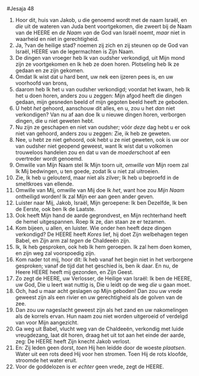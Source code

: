 #Jesaja 48
1. Hoor dit, huis van Jakob, u die genoemd wordt met de naam Israël, en *die* uit de wateren van Juda bent voortgekomen, die zweert bij de Naam van de HEERE en *de Naam van* de God van Israël noemt, *maar* niet in waarheid en niet in gerechtigheid. 
2. Ja, ?van de heilige stad? noemen zij zich en zij steunen op de God van Israël, HEERE van de legermachten is Zijn Naam. 
3. De dingen van vroeger heb Ik van oudsher verkondigd, uit Mijn mond zijn ze voortgekomen en Ik heb ze doen horen. Plotseling heb Ik ze gedaan en ze zijn gekomen. 
4. Omdat Ik wist dat u hard bent, uw nek een ijzeren pees is, en uw voorhoofd van brons, 
5. daarom heb Ik het u van oudsher verkondigd; voordat het kwam, heb Ik het u doen horen, anders zou u zeggen: Mijn afgod heeft die dingen gedaan, mijn gesneden beeld of mijn gegoten beeld heeft ze geboden. 
6. U hebt *het* gehoord, aanschouw dit alles, en u, zou u het *dan* niet verkondigen? Van nu af aan doe Ik u nieuwe dingen horen, verborgen dingen, die u niet geweten hebt. 
7. Nu zijn ze geschapen en niet van oudsher; vóór *deze* dag hebt u er ook niet van gehoord, anders zou u zeggen: Zie, ik heb ze geweten. 
8. Nee, u hebt ze niet gehoord, ook hebt u ze niet geweten, ook is uw oor van oudsher niet geopend geweest, want Ik wist dat u volkomen trouweloos handelen zou en dat u van de *moeder*schoot af een overtreder wordt genoemd. 
9. Omwille van Mijn Naam stel Ik Mijn toorn uit, *omwille van* Mijn roem zal Ik Mij bedwingen, u ten goede, zodat Ik u niet zal uitroeien. 
10. Zie, Ik heb u gelouterd, maar niet als zilver; Ik heb u beproefd in de smeltkroes van ellende. 
11. Omwille van Mij, omwille van Mij doe Ik *het*, want hoe zou *Mijn Naam* ontheiligd worden! Ik zal Mijn eer aan geen ander geven.
12. Luister naar Mij, Jakob, Israël, Mijn geroepene: Ik ben Dezelfde, Ik ben de Eerste, ook ben Ik de Laatste. 
13. Ook heeft Mijn hand de aarde gegrondvest, en Mijn rechterhand heeft de hemel uitgespannen. Roep Ik ze, dan staan ze er tezamen. 
14. Kom bijeen, u allen, en luister. Wie onder hen heeft deze dingen verkondigd? De HEERE heeft *Kores* lief, hij doet Zijn welbehagen tegen Babel, en Zijn arm zal *tegen* de Chaldeeën zijn. 
15. Ik, Ik heb gesproken, ook heb Ik hem geroepen. Ik zal hem doen komen, en zijn weg zal voorspoedig zijn. 
16. Kom nader tot mij, hoor dit: Ik heb vanaf het begin niet in het verborgene gesproken; vanaf de tijd dat het geschied is, ben ik daar. En nu, de Heere HEERE heeft mij gezonden, en Zijn Geest. 
17. Zo zegt de HEERE, uw Verlosser, de Heilige van Israël: Ik ben de HEERE, uw God, Die u leert wat nuttig is, Die u leidt op de weg *die* u gaan moet. 
18. Och, had u maar acht geslagen op Mijn geboden! Dan zou uw vrede geweest zijn als een rivier en uw gerechtigheid als de golven van de zee. 
19. Dan zou uw nageslacht geweest zijn als het zand en uw nakomelingen als de korrels ervan. Hun naam zou niet worden uitgeroeid of verdelgd van voor Mijn aangezicht. 
20. Ga weg uit Babel, vlucht weg van de Chaldeeën, verkondig met luide vreugdezang, laat dit horen, draag het uit tot aan het einde der aarde, zeg: De HEERE heeft Zijn knecht Jakob verlost. 
21. En: Zij leden geen dorst, *toen* Hij hen leidde door de woeste *plaatsen*. Water uit een rots deed Hij voor hen stromen. Toen Hij de rots kloofde, stroomde het water eruit. 
22. Voor de goddelozen is er *echter* geen vrede, zegt de HEERE.
